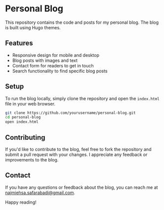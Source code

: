# Personal Blog

This repository contains the code and posts for my personal blog. The blog is built using Hugo themes.

## Features

- Responsive design for mobile and desktop
- Blog posts with images and text
- Contact form for readers to get in touch
- Search functionality to find specific blog posts

## Setup

To run the blog locally, simply clone the repository and open the `index.html` file in your web browser.

```bash
git clone https://github.com/yourusername/personal-blog.git
cd personal-blog
open index.html
```

## Contributing

If you'd like to contribute to the blog, feel free to fork the repository and submit a pull request with your changes. I appreciate any feedback or improvements to the blog.

## Contact

If you have any questions or feedback about the blog, you can reach me at [najmiehsa.safarabadi@gmail.com](mailto:your@gmail.com).

Happy reading!
